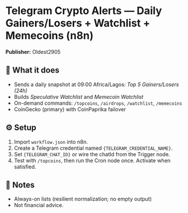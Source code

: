 # Telegram Crypto Alerts — Daily Gainers/Losers + Watchlist + Memecoins (n8n)

**Publisher:** Oldest2905

## 🚀 What it does
- Sends a daily snapshot at 09:00 Africa/Lagos: *Top 5 Gainers/Losers (24h)*
- Builds *Speculative Watchlist* and *Memecoin Watchlist*
- On-demand commands: `/topcoins`, `/airdrops`, `/watchlist`, `/memecoins`
- CoinGecko (primary) with CoinPaprika failover

## ⚙️ Setup
1. Import `workflow.json` into n8n.
2. Create a Telegram credential named `{TELEGRAM_CREDENTIAL_NAME}`.
3. Set `{TELEGRAM_CHAT_ID}` or wire the chatId from the Trigger node.
4. Test with `/topcoins`, then run the Cron node once. Activate when satisfied.

## 📝 Notes
- Always-on lists (resilient normalization; no empty output)
- Not financial advice.
